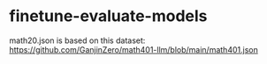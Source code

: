 # finetune-evaluate-models

math20.json is based on this dataset: https://github.com/GanjinZero/math401-llm/blob/main/math401.json